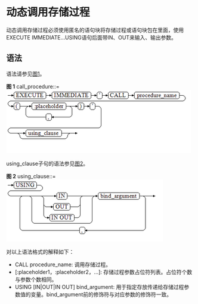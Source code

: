 # 动态调用存储过程<a name="ZH-CN_TOPIC_0245374617"></a>

动态调用存储过程必须使用匿名的语句块将存储过程或语句块包在里面，使用EXECUTE IMMEDIATE…USING语句后面带IN、OUT来输入、输出参数。

## 语法<a name="zh-cn_topic_0237122227_zh-cn_topic_0059778625_s235196b89ff94aa5937183e30eaea4ad"></a>

语法请参见[图1](#zh-cn_topic_0237122227_zh-cn_topic_0059778625_f7bf3ce30f4aa42d38394f459c525f33b)。

**图 1**  call\_procedure::=<a name="zh-cn_topic_0237122227_zh-cn_topic_0059778625_f7bf3ce30f4aa42d38394f459c525f33b"></a>  
![](figures/call_procedure.png "call_procedure")

using\_clause子句的语法参见[图2](#zh-cn_topic_0237122227_zh-cn_topic_0059778625_fd82a97bfa5774a32bd19b36b80dd5248)。

**图 2**  using\_clause::=<a name="zh-cn_topic_0237122227_zh-cn_topic_0059778625_fd82a97bfa5774a32bd19b36b80dd5248"></a>  
![](figures/using_clause-1.png "using_clause-1")

对以上语法格式的解释如下：

-   CALL procedure\_name: 调用存储过程。
-   \[:placeholder1，:placeholder2，…\]: 存储过程参数占位符列表。占位符个数与参数个数相同。
-   USING  \[IN|OUT|IN OUT\] bind\_argument: 用于指定存放传递给存储过程参数值的变量。bind\_argument前的修饰符与对应参数的修饰符一致。

